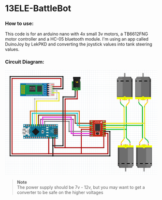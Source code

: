 # 13ELE-BattleBot

### How to use:
This code is for an arduino nano with 4x small 3v motors, a TB6612FNG motor controller and a HC-05 bluetooth module. I'm using an app called DuinoJoy by LekPKD and converting the joystick values into tank steering values.

### Circuit Diagram:
![Circuit Diagram](https://github.com/InvalidSE/13ELE-BattleBot/blob/main/diagram.png)

> **Note**\
> The power supply should be 7v - 12v, but you may want to get a converter to be safe on the higher voltages
